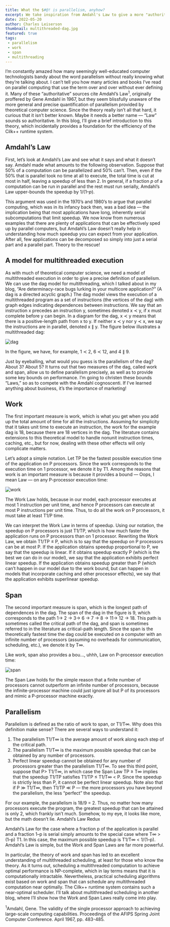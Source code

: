 ```yaml
---
title: What the $#@! is parallelism, anyhow?
excerpt: We take inspiration from Amdahl's Law to give a more "authoritative" introduction to the basic concepts of multithreaded execution -- work, span, and parallelism.
date: 2022-05-20
author: Charles Leiserson
thumbnail: multithreaded-dag.jpg
featured: true
tags:
 - parallelism
 - work
 - span
 - multithreading
---
```


I’m constantly amazed how many seemingly well-educated computer technologists bandy about the word parallelism without really knowing what they’re talking about. I can’t tell you how many articles and books I’ve read on parallel computing that use the term over and over without ever defining it. Many of these “authoritative” sources cite Amdahl’s Law<sup>1</sup>, originally proffered by Gene Amdahl in 1967, but they seem blissfully unaware of the more general and precise quantification of parallelism provided by theoretical computer science. Since the theory really isn’t all that hard, it curious that it isn’t better known. Maybe it needs a better name — “Law” sounds so authoritative. In this blog, I’ll give a brief introduction to this theory, which incidentally provides a foundation for the efficiency of the Cilk++ runtime system.

## Amdahl’s Law

First, let’s look at Amdahl’s Law and see what it says and what it doesn’t say. Amdahl made what amounts to the following observation. Suppose that 50% of a computation can be parallelized and 50% can’t. Then, even if the 50% that is parallel took no time at all to execute, the total time is cut at most in half, leaving a speedup of less than 2. In general, if a fraction $p$ of a computation can be run in parallel and the rest must run serially, Amdahl’s Law upper-bounds the speedup by $1/(1–p)$.

This argument was used in the 1970’s and 1980’s to argue that parallel computing, which was in its infancy back then, was a bad idea — the implication being that most applications have long, inherently serial subcomputations that limit speedup. We now know from numerous examples that there are plenty of applications that can be effectively sped up by parallel computers, but Amdahl’s Law doesn’t really help in understanding how much speedup you can expect from your application. After all, few applications can be decomposed so simply into just a serial part and a parallel part. Theory to the rescue!

## A model for multithreaded execution

As with much of theoretical computer science, we need a model of multithreaded execution in order to give a precise definition of parallelism. We can use the dag model for multithreading, which I talked about in my blog, “Are determinacy-race bugs lurking in your multicore application?” (A dag is a directed acyclic graph.) The dag model views the execution of a multithreaded program as a set of instructions (the vertices of the dag) with graph edges indicating dependences between instructions. We say that an instruction x precedes an instruction y, sometimes denoted x ≺ y, if x must complete before y can begin. In a diagram for the dag, x ≺ y means that there is a positive-length path from x to y. If neither x ≺ y nor y ≺ x, we say the instructions are in parallel, denoted x ∥ y. The figure below illustrates a multithreaded dag:

 
![dag](/img/multithreaded-dag.jpg)
 

In the figure, we have, for example, 1 ≺ 2, 6 ≺ 12, and 4 ∥ 9.

Just by eyeballing, what would you guess is the parallelism of the dag? About 3? About 5? It turns out that two measures of the dag, called work and span, allow us to define parallelism precisely, as well as to provide some key bounds on performance. I’m going to christen these bounds “Laws,” so as to compete with the Amdahl cognoscenti. If I’ve learned anything about business, it’s the importance of marketing!

## Work

The first important measure is work, which is what you get when you add up the total amount of time for all the instructions. Assuming for simplicity that it takes unit time to execute an instruction, the work for the example dag is 18, because there are 18 vertices in the dag. The literature contains extensions to this theoretical model to handle nonunit instruction times, caching, etc., but for now, dealing with these other effects will only complicate matters.

Let’s adopt a simple notation. Let TP be the fastest possible execution time of the application on P processors. Since the work corresponds to the execution time on 1 processor, we denote it by T1. Among the reasons that work is an important measure is because it provides a bound — Oops, I mean Law — on any P-processor execution time:

![work](/img/work-law.jpg) 

The Work Law holds, because in our model, each processor executes at most 1 instruction per unit time, and hence P processors can execute at most P instructions per unit time. Thus, to do all the work on P processors, it must take at least T1/P time.

We can interpret the Work Law in terms of speedup. Using our notation, the speedup on P processors is just T1/TP, which is how much faster the application runs on P processors than on 1 processor. Rewriting the Work Law, we obtain T1/TP ≤ P, which is to say that the speedup on P processors can be at most P. If the application obtains speedup proportional to P, we say that the speedup is linear. If it obtains speedup exactly P (which is the best we can do in our model), we say that the application exhibits perfect linear speedup. If the application obtains speedup greater than P (which can’t happen in our model due to the work bound, but can happen in models that incorporate caching and other processor effects), we say that the application exhibits superlinear speedup.

## Span

The second important measure is span, which is the longest path of dependences in the dag. The span of the dag in the figure is 9, which corresponds to the path 1→ 2 → 3→ 6 → 7 → 8 → 11→ 12 → 18. This path is sometimes called the critical path of the dag, and span is sometimes referred to in the literature as critical-path length. Since the span is the theoretically fastest time the dag could be executed on a computer with an infinite number of processors (assuming no overheads for communication, scheduling, etc.), we denote it by T∞.

Like work, span also provides a bou…, uhhh, Law on P-processor execution time:

![span](/img/span-law.jpg) 

The Span Law holds for the simple reason that a finite number of processors cannot outperform an infinite number of processors, because the infinite-processor machine could just ignore all but P of its processors and mimic a P-processor machine exactly.

## Parallelism

Parallelism is defined as the ratio of work to span, or T1/T∞. Why does this definition make sense? There are several ways to understand it:

 1. The parallelism T1/T∞ is the average amount of work along each step of the critical path.
 1. The parallelism T1/T∞ is the maximum possible speedup that can be obtained by any number of processors.
 1. Perfect linear speedup cannot be obtained for any number of processors greater than the parallelism T1/T∞. To see this third point, suppose that P> T1/T∞, in which case the Span Law TP ≥ T∞ implies that the speedup T1/TP satisfies T1/TP ≤ T1/T∞ < P. Since the speedup is strictly less than P, it cannot be perfect linear speedup. Note also that if P ≫ T1/T∞, then T1/TP ≪ P — the more processors you have beyond the parallelism, the less “perfect” the speedup.

For our example, the parallelism is 18/9 = 2. Thus, no matter how many processors execute the program, the greatest speedup that can be attained is only 2, which frankly isn’t much. Somehow, to my eye, it looks like more, but the math doesn’t lie.
Amdahl’s Law Redux

Amdahl’s Law for the case where a fraction p of the application is parallel and a fraction 1–p is serial simply amounts to the special case where T∞ > (1–p) T1. In this case, the maximum possible speedup is T1/T∞ < 1/(1–p). Amdahl’s Law is simple, but the Work and Span Laws are far more powerful.

In particular, the theory of work and span has led to an excellent understanding of multithreaded scheduling, at least for those who know the theory. As it turns out, scheduling a multithreaded computation to achieve optimal performance is NP-complete, which in lay terms means that it is computationally intractable. Nevertheless, practical scheduling algorithms exist based on work and span that can schedule any multithreaded computation near optimally. The Cilk++ runtime system contains such a near-optimal scheduler. I’ll talk about multithreaded scheduling in another blog, where I’ll show how the Work and Span Laws really come into play.

<sup>1</sup>Amdahl, Gene. The validity of the single processor approach to achieving large-scale computing capabilities. Proceedings of the AFIPS Spring Joint Computer Conference. April 1967, pp. 483-485.
